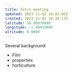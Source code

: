 ```yaml
---
title: Intro meeting
updated: 2023-11-02 10:43:05Z
created: 2023-11-02 10:38:17Z
latitude: 50.90970040
longitude: -1.40435090
altitude: 0.0000
---
```


Several background:

- Film
- properties
- horticulture

&nbsp;